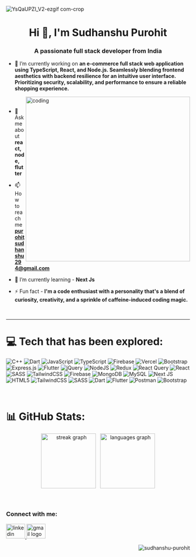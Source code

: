 ![YsQaUPZl_V2-ezgif com-crop](https://github.com/Sudhanshu-Purohit/Sudhanshu-Purohit/assets/97443705/6d507106-cb7f-4510-942f-1e7269428e9f)
<h1 align="center">Hi 👋, I'm Sudhanshu Purohit</h1>
<h3 align="center">A passionate full stack developer from India</h3>

- 🔭 I’m currently working on **an e-commerce full stack web application using TypeScript, React, and Node.js. Seamlessly blending frontend aesthetics with backend resilience for an intuitive user interface. Prioritizing security, scalability, and performance to ensure a reliable shopping experience.**

&nbsp; &nbsp; &nbsp; &nbsp; &nbsp; &nbsp;  <img align="right" alt="coding" width="450" src="https://mir-s3-cdn-cf.behance.net/project_modules/max_1200/81bb4b165684019.640b6038d133e.gif" />  

- 💬 Ask me about **react, node, flutter**

- 📫 How to reach me **purohitsudhanshu294@gmail.com**

- 🌱 I’m currently learning - **Next Js**

- ⚡ Fun fact - **I'm a code enthusiast with a personality that's a blend of curiosity, creativity, and a sprinkle of caffeine-induced coding magic.**

<br/>
<hr/>

# 💻 Tech that has been explored:
![C++](https://img.shields.io/badge/c++-%2300599C.svg?style=for-the-badge&logo=c%2B%2B&logoColor=white) ![Dart](https://img.shields.io/badge/dart-%230175C2.svg?style=for-the-badge&logo=dart&logoColor=white) ![JavaScript](https://img.shields.io/badge/javascript-%23323330.svg?style=for-the-badge&logo=javascript&logoColor=%23F7DF1E) ![TypeScript](https://img.shields.io/badge/typescript-%23007ACC.svg?style=for-the-badge&logo=typescript&logoColor=white) ![Firebase](https://img.shields.io/badge/firebase-%23039BE5.svg?style=for-the-badge&logo=firebase) ![Vercel](https://img.shields.io/badge/vercel-%23000000.svg?style=for-the-badge&logo=vercel&logoColor=white) ![Bootstrap](https://img.shields.io/badge/bootstrap-%238511FA.svg?style=for-the-badge&logo=bootstrap&logoColor=white) ![Express.js](https://img.shields.io/badge/express.js-%23404d59.svg?style=for-the-badge&logo=express&logoColor=%2361DAFB) ![Flutter](https://img.shields.io/badge/Flutter-%2302569B.svg?style=for-the-badge&logo=Flutter&logoColor=white) ![jQuery](https://img.shields.io/badge/jquery-%230769AD.svg?style=for-the-badge&logo=jquery&logoColor=white) ![NodeJS](https://img.shields.io/badge/node.js-6DA55F?style=for-the-badge&logo=node.js&logoColor=white) ![Redux](https://img.shields.io/badge/redux-%23593d88.svg?style=for-the-badge&logo=redux&logoColor=white) ![React Query](https://img.shields.io/badge/-React%20Query-FF4154?style=for-the-badge&logo=react%20query&logoColor=white) ![React](https://img.shields.io/badge/react-%2320232a.svg?style=for-the-badge&logo=react&logoColor=%2361DAFB) ![SASS](https://img.shields.io/badge/SASS-hotpink.svg?style=for-the-badge&logo=SASS&logoColor=white) ![TailwindCSS](https://img.shields.io/badge/tailwindcss-%2338B2AC.svg?style=for-the-badge&logo=tailwind-css&logoColor=white) ![Firebase](https://img.shields.io/badge/Firebase-039BE5?style=for-the-badge&logo=Firebase&logoColor=white) ![MongoDB](https://img.shields.io/badge/MongoDB-%234ea94b.svg?style=for-the-badge&logo=mongodb&logoColor=white) ![MySQL](https://img.shields.io/badge/mysql-%2300000f.svg?style=for-the-badge&logo=mysql&logoColor=white) ![Next JS](https://img.shields.io/badge/Next-black?style=for-the-badge&logo=next.js&logoColor=white) ![HTML5](https://img.shields.io/badge/html5-%23E34F26.svg?style=for-the-badge&logo=html5&logoColor=white) ![TailwindCSS](https://img.shields.io/badge/tailwindcss-%2338B2AC.svg?style=for-the-badge&logo=tailwind-css&logoColor=white) ![SASS](https://img.shields.io/badge/SASS-hotpink.svg?style=for-the-badge&logo=SASS&logoColor=white) ![Dart](https://img.shields.io/badge/dart-%230175C2.svg?style=for-the-badge&logo=dart&logoColor=white) ![Flutter](https://img.shields.io/badge/Flutter-%2302569B.svg?style=for-the-badge&logo=Flutter&logoColor=white) ![Postman](https://img.shields.io/badge/Postman-FF6C37?style=for-the-badge&logo=postman&logoColor=white) ![Bootstrap](https://img.shields.io/badge/bootstrap-%238511FA.svg?style=for-the-badge&logo=bootstrap&logoColor=white)

<br />

# 📊 GitHub Stats:

<div align="center">
<img src="https://streak-stats.demolab.com?user=Sudhanshu-Purohit&locale=en&mode=daily&theme=dracula&hide_border=false&border_radius=5&order=3" height="150" alt="streak graph" />
  &nbsp;
<img src="https://github-readme-stats.vercel.app/api/top-langs?username=Sudhanshu-Purohit&locale=en&hide_title=false&layout=compact&card_width=320&langs_count=5&theme=dracula&hide_border=false&order=2" height="150" alt="languages graph" />
</div>

<br />

<!-- <img src="https://raw.githubusercontent.com/Sudhanshu-Purohit/Sudhanshu-Purohit/output/snake.svg" alt="Snake animation" /> -->

<br />

<h3 align="left">Connect with me:</h3>
<div align="left">
  <a href="https://www.linkedin.com/in/sudhanshu-purohit24/" target="_blank">
    <img src="https://raw.githubusercontent.com/maurodesouza/profile-readme-generator/master/src/assets/icons/social/linkedin/default.svg" width="52" height="40" alt="linkedin logo"  />
  </a>
  <a href="purohitsudhanshu294@gmail.com" target="_blank">
    <img src="https://raw.githubusercontent.com/maurodesouza/profile-readme-generator/master/src/assets/icons/social/gmail/default.svg" width="52" height="40" alt="gmail logo"  />
  </a>
</div>

<p align="right"> <img src="https://komarev.com/ghpvc/?username=sudhanshu-purohit&label=Profile%20views&color=0e75b6&style=flat" alt="sudhanshu-purohit" /> </p>
